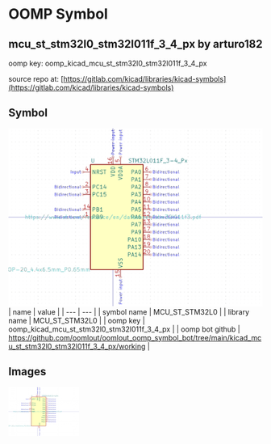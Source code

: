 # OOMP Symbol  
## mcu_st_stm32l0_stm32l011f_3_4_px  by arturo182  
  
oomp key: oomp_kicad_mcu_st_stm32l0_stm32l011f_3_4_px  
  
source repo at: [https://gitlab.com/kicad/libraries/kicad-symbols](https://gitlab.com/kicad/libraries/kicad-symbols)  
## Symbol  
  
[![working.png](working_600.png)](working.png)  
| name | value | 
| --- | --- | 
| symbol name | MCU_ST_STM32L0 | 
| library name | MCU_ST_STM32L0 | 
| oomp key | oomp_kicad_mcu_st_stm32l0_stm32l011f_3_4_px | 
| oomp bot github | https://github.com/oomlout/oomlout_oomp_symbol_bot/tree/main/kicad_mcu_st_stm32l0_stm32l011f_3_4_px/working | 
## Images  
  
[![working.png](working_140.png)](working.png)  
